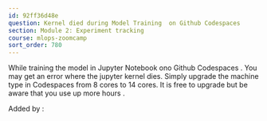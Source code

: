```yaml
---
id: 92ff36d48e
question: Kernel died during Model Training  on Github Codespaces
section: Module 2: Experiment tracking
course: mlops-zoomcamp
sort_order: 780
---
```


While training the model in Jupyter Notebook ono Github Codespaces . You may get an error where the jupyter kernel dies. Simply upgrade the machine type in Codespaces from 8 cores to 14 cores. It is free to upgrade but be aware that you use up more hours .

Added by :

